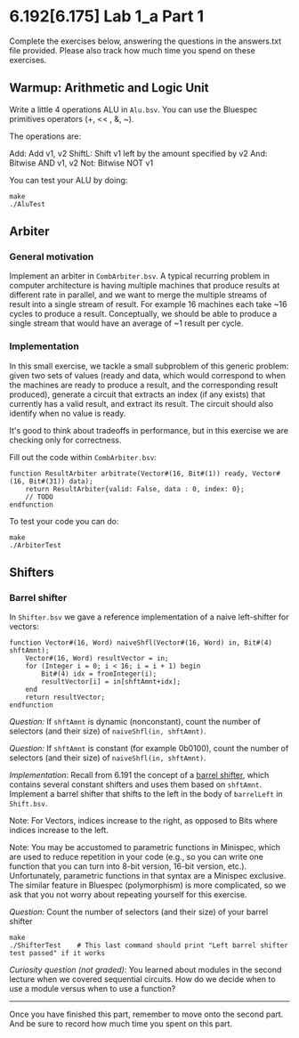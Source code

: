 # 6.192[6.175] Lab 1_a Part 1

Complete the exercises below, answering the questions in the answers.txt file provided. Please also track how much time you spend on these exercises.

## Warmup: Arithmetic and Logic Unit

Write a little 4 operations ALU in `Alu.bsv`. You can use the Bluespec primitives operators (+, << , &, ~).

The operations are:

Add: Add v1, v2
ShiftL: Shift v1 left by the amount specified by v2
And: Bitwise AND v1, v2
Not: Bitwise NOT v1

You can test your ALU by doing: 
```
make
./AluTest
``` 

## Arbiter 

### General motivation 
Implement an arbiter in `CombArbiter.bsv`.
A typical recurring problem in computer architecture is having multiple machines that produce results at different rate in parallel, and we want to merge the multiple streams of result into a single stream of result.
For example 16 machines each take ~16 cycles to produce a result. Conceptually, we should be able to produce a single stream that would have an average of ~1 result per cycle.

### Implementation
In this small exercise, we tackle a small subproblem of this generic problem: given two sets of values (ready and data, which would correspond to when the machines are ready to produce a result, and the corresponding result produced), generate a circuit that extracts an index (if any exists) that currently has a valid result, and extract its result. The circuit should also identify when no value is ready.

It's good to think about tradeoffs in performance, but in this exercise we are checking only for correctness.

Fill out the code within `CombArbiter.bsv`:

```
function ResultArbiter arbitrate(Vector#(16, Bit#(1)) ready, Vector#(16, Bit#(31)) data);
	return ResultArbiter{valid: False, data : 0, index: 0};
	// TODO
endfunction
```

To test your code you can do:
```
make
./ArbiterTest
```

## Shifters

### Barrel shifter
In `Shifter.bsv` we gave a reference implementation of a naive left-shifter for vectors:

```
function Vector#(16, Word) naiveShfl(Vector#(16, Word) in, Bit#(4) shftAmnt);
    Vector#(16, Word) resultVector = in; 
    for (Integer i = 0; i < 16; i = i + 1) begin
        Bit#(4) idx = fromInteger(i);
        resultVector[i] = in[shftAmnt+idx];
    end
    return resultVector;
endfunction
```

_Question:_ If `shftAmnt` is dynamic (nonconstant), count the number of selectors (and their size) of `naiveShfl(in, shftAmnt)`.

_Question:_ If `shftAmnt` is constant (for example 0b0100), count the number of selectors (and their size) of `naiveShfl(in, shftAmnt)`.

_Implementation_: Recall from 6.191 the concept of a [barrel shifter](https://en.wikipedia.org/wiki/Barrel_shifter), which contains several constant shifters and uses them based on `shftAmnt`. Implement a barrel shifter that shifts to the left in the body of `barrelLeft` in `Shift.bsv`.

Note: For Vectors, indices increase to the right, as opposed to Bits where indices increase to the left.

Note: You may be accustomed to parametric functions in Minispec, which are used to reduce repetition in your code (e.g., so you can write one function that you can turn into 8-bit version, 16-bit version, etc.). Unfortunately, parametric functions in that syntax are a Minispec exclusive. The similar feature in Bluespec (polymorphism) is more complicated, so we ask that you not worry about repeating yourself for this exercise.

_Question:_ Count the number of selectors (and their size) of your barrel shifter

```
make
./ShifterTest    # This last command should print "Left barrel shifter test passed" if it works
```

_Curiosity question (not graded)_:
You learned about modules in the second lecture when we covered sequential circuits. How do we decide when to use a module versus when to use a function?

---

Once you have finished this part, remember to move onto the second part. And be sure to record how much time you spent on this part.